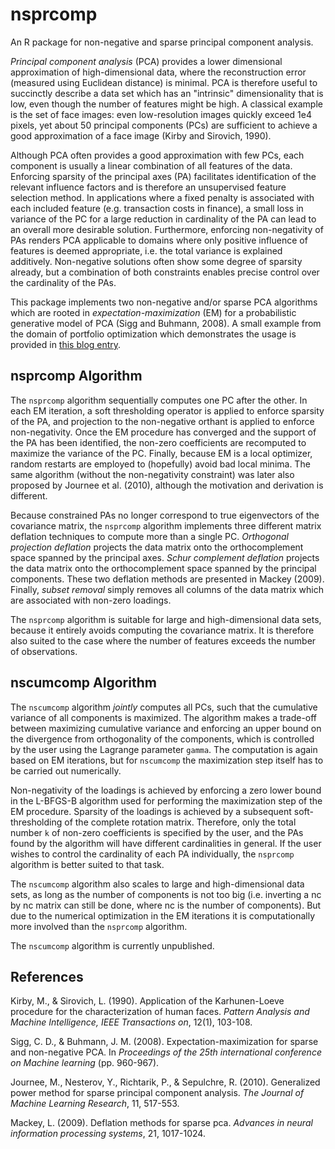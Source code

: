 nsprcomp
========

An R package for non-negative and sparse principal component analysis.

_Principal component analysis_ (PCA) provides a lower dimensional
approximation of high-dimensional data, where the reconstruction error
(measured using Euclidean distance) is minimal. PCA is therefore
useful to succinctly describe a data set which has an "intrinsic"
dimensionality that is low, even though the number of features might
be high. A classical example is the set of face images: even low-resolution
images quickly exceed 1e4 pixels, yet about 50 principal components
(PCs) are sufficient to achieve a good approximation of a face image
(Kirby and Sirovich, 1990).

Although PCA often provides a good approximation with few PCs, each
component is usually a linear combination of all features of the
data. Enforcing sparsity of the principal axes (PA) facilitates
identification of the relevant influence factors and is therefore an
unsupervised feature selection method. In applications where a fixed
penalty is associated with each included feature (e.g. transaction
costs in finance), a small loss in variance of the PC for a large
reduction in cardinality of the PA can lead to an overall more
desirable solution. Furthermore, enforcing non-negativity of PAs
renders PCA applicable to domains where only positive influence of
features is deemed appropriate, i.e. the total variance is explained
additively. Non-negative solutions often show some degree of sparsity
already, but a combination of both constraints enables precise control
over the cardinality of the PAs.

This package implements two non-negative and/or sparse PCA algorithms
which are rooted in _expectation-maximization_ (EM) for a
probabilistic generative model of PCA (Sigg and Buhmann, 2008). A
small example from the domain of portfolio optimization which
demonstrates the usage is provided in [this blog
entry](http://sigg-iten.ch/learningbits/2013/05/27/nsprcomp-is-on-cran/).

nsprcomp Algorithm
-------------------------

The `nsprcomp` algorithm sequentially computes one PC after the
other. In each EM iteration, a soft thresholding operator is applied
to enforce sparsity of the PA, and projection to the non-negative
orthant is applied to enforce non-negativity.  Once the EM procedure
has converged and the support of the PA has been identified, the
non-zero coefficients are recomputed to maximize the variance of the
PC. Finally, because EM is a local optimizer, random restarts are
employed to (hopefully) avoid bad local minima. The same algorithm
(without the non-negativity constraint) was later also proposed by
Journee et al. (2010), although the motivation and derivation is different.

Because constrained PAs no longer correspond to true eigenvectors of
the covariance matrix, the `nsprcomp` algorithm implements three
different matrix deflation techniques to compute more than a single
PC. _Orthogonal projection deflation_ projects the data matrix onto
the orthocomplement space spanned by the principal axes.  _Schur
complement deflation_ projects the data matrix onto the
orthocomplement space spanned by the principal components. These two
deflation methods are presented in Mackey (2009).  Finally, _subset
removal_ simply removes all columns of the data matrix which are
associated with non-zero loadings.
  
The `nsprcomp` algorithm is suitable for large and high-dimensional
data sets, because it entirely avoids computing the covariance
matrix. It is therefore also suited to the case where the number of
features exceeds the number of observations.

nscumcomp Algorithm
-------------------------

The `nscumcomp` algorithm _jointly_ computes all PCs, such that the
cumulative variance of all components is maximized. The algorithm
makes a trade-off between maximizing cumulative variance and enforcing
an upper bound on the divergence from orthogonality of the components,
which is controlled by the user using the Lagrange parameter
`gamma`. The computation is again based on EM iterations, but for
`nscumcomp` the maximization step itself has to be carried out
numerically. 

Non-negativity of the loadings is achieved by enforcing a zero lower
bound in the L-BFGS-B algorithm used for performing the maximization
step of the EM procedure. Sparsity of the loadings is achieved by a
subsequent soft-thresholding of the complete rotation
matrix. Therefore, only the total number `k` of non-zero coefficients
is specified by the user, and the PAs found by the algorithm will have
different cardinalities in general. If the user wishes to control the
cardinality of each PA individually, the `nsprcomp` algorithm is
better suited to that task.

The `nscumcomp` algorithm also scales to large and high-dimensional
data sets, as long as the number of components is not too big
(i.e. inverting a nc by nc matrix can still be done, where nc is the
number of components). But due to the numerical optimization in the EM
iterations it is computationally more involved than the `nsprcomp`
algorithm.

The `nscumcomp` algorithm is currently unpublished.

References
-------------------------

Kirby, M., & Sirovich, L. (1990). Application of the Karhunen-Loeve procedure for the characterization of human faces. _Pattern Analysis and Machine Intelligence, IEEE Transactions on_, 12(1), 103-108.

Sigg, C. D., & Buhmann, J. M. (2008). Expectation-maximization for sparse and non-negative PCA. In _Proceedings of the 25th international conference on Machine learning_ (pp. 960-967).

Journee, M., Nesterov, Y., Richtarik, P., & Sepulchre, R. (2010). Generalized power method for sparse principal component analysis. _The Journal of Machine Learning Research_, 11, 517-553.

Mackey, L. (2009). Deflation methods for sparse pca. _Advances in neural information processing systems_, 21, 1017-1024.